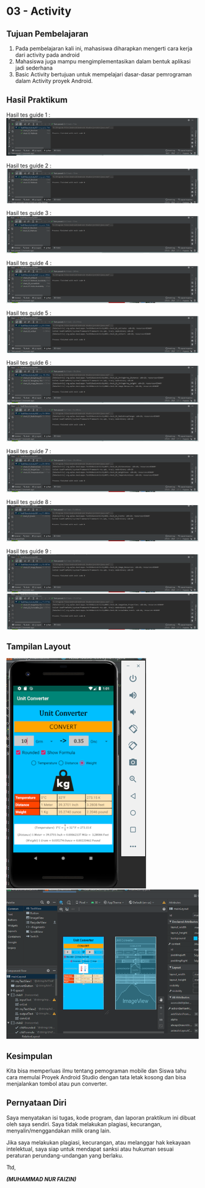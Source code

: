 # 03 - Activity

## Tujuan Pembelajaran

1. Pada pembelajaran kali ini, mahasiswa diharapkan mengerti cara kerja dari activity pada android
2. Mahasiswa juga mampu mengimplementasikan dalam bentuk aplikasi jadi sederhana
3. Basic Activity bertujuan untuk mempelajari dasar-dasar pemrograman dalam Activity proyek Android.

## Hasil Praktikum

Hasil tes guide 1 :
![Guide 1](img/gambar1.PNG)

Hasil tes guide 2 :
![Guide 2](img/gambar2.PNG)

Hasil tes guide 3 :
![Guide 3](img/gambar3.PNG)

Hasil tes guide 4 :
![Guide 4](img/gambar4.PNG)

Hasil tes guide 5 :
![Guide 5](img/gambar5.PNG)

Hasil tes guide 6 :
![Guide 6](img/gambar6.1.PNG)
![Guide 5](img/gambar6.2.PNG)

Hasil tes guide 7 :
![Guide 7](img/gambar7.PNG)

Hasil tes guide 8 :
![Guide 8](img/gambar8.PNG)

Hasil tes guide 9 :
![Guide 9](img/gambar9.1.PNG)
![Guide 9](img/gambar9.2.PNG)


## Tampilan Layout
![Guide 9](img/layout.PNG)
![Guide 9](img/layout2.PNG)


## Kesimpulan
Kita bisa memperluas ilmu tentang pemograman mobile dan
Siswa tahu cara memulai Proyek Android Studio dengan tata letak kosong dan bisa menjalankan tombol atau pun converter.



## Pernyataan Diri

Saya menyatakan isi tugas, kode program, dan laporan praktikum ini dibuat oleh saya sendiri. Saya tidak melakukan plagiasi, kecurangan, menyalin/menggandakan milik orang lain.

Jika saya melakukan plagiasi, kecurangan, atau melanggar hak kekayaan intelektual, saya siap untuk mendapat sanksi atau hukuman sesuai peraturan perundang-undangan yang berlaku.

Ttd,

***(MUHAMMAD NUR FAIZIN)***

